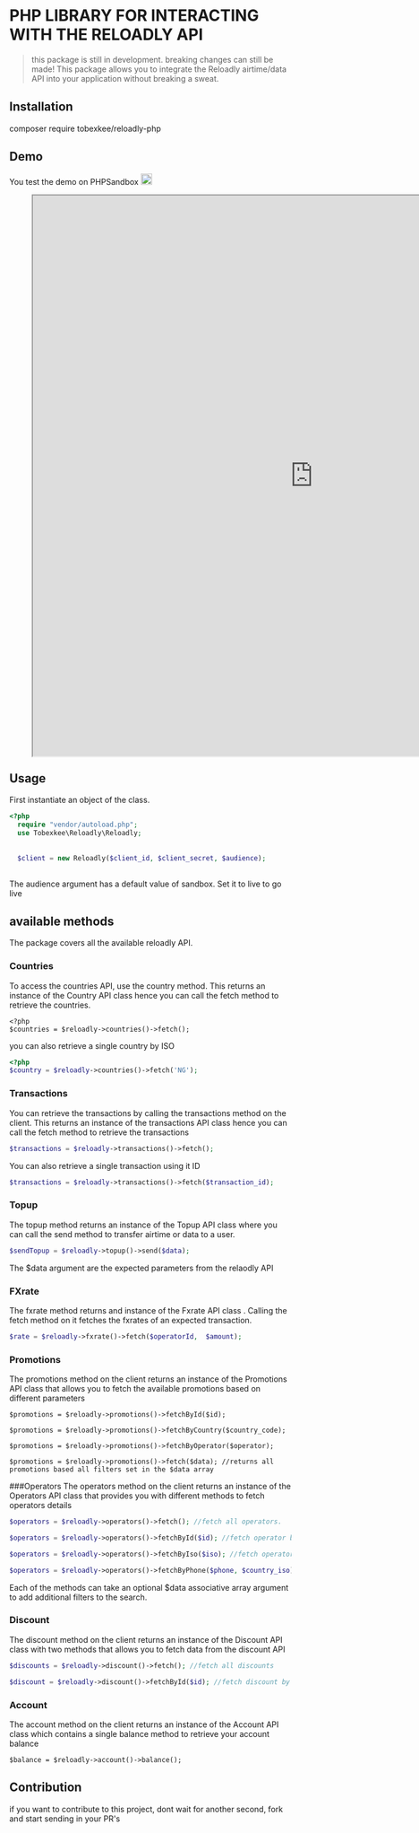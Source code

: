 # PHP LIBRARY FOR INTERACTING WITH THE RELOADLY API
> this package is still in development. breaking changes can still be made!
This package allows you to integrate the Reloadly airtime/data API into your application without breaking a sweat. 

## Installation
composer require tobexkee/reloadly-php

## Demo
You test the demo on PHPSandbox <a href="https://phpsandbox.io/n/96yon"><img src="https://phpsandbox.io/img/brand/badge.png" height="20" alt="PHPSandbox Notebook"></a>

<figure style="height: 1000px; width: 1000px"><iframe src="https://phpsandbox.io/e/x/96yon?&layout=EditorPreview&iframeId=1kun6jqji6&theme=dark&defaultPath=/&showExplorer=yes&openedFiles=/index.php" style="display: block" loading="lazy" allow="accelerometer; autoplay; encrypted-media; gyroscope; picture-in-picture" height="100%" width="100%"></iframe></figure>

## Usage
  First instantiate an object of the class.
```php
<?php
  require "vendor/autoload.php";
  use Tobexkee\Reloadly\Reloadly;
  
  
  $client = new Reloadly($client_id, $client_secret, $audience);
  
```
  The audience argument has a default value of sandbox. Set it to live to go live

## available methods
The package covers all the available reloadly API. 
### Countries
To access the countries API, use the country method. This returns an instance of the Country
API class hence you can call the fetch method to retrieve the countries.
```
<?php
$countries = $reloadly->countries()->fetch();
```
you can also retrieve a single country by ISO
```php
<?php
$country = $reloadly->countries()->fetch('NG');
```
  
### Transactions 
You can retrieve the transactions by calling the transactions method on the client.
This returns an instance of the transactions API class hence you can call the fetch method to retrieve the transactions
```php
$transactions = $reloadly->transactions()->fetch();
```
You can also retrieve a single transaction using it ID
```php
$transactions = $reloadly->transactions()->fetch($transaction_id);
```

### Topup
The topup method returns an instance of the Topup API class where you can call the send method 
to transfer airtime or data to a user. 
```php
$sendTopup = $reloadly->topup()->send($data);
```
The $data argument are the expected parameters from the relaodly API

### FXrate
The fxrate method returns and instance of the Fxrate API class . Calling the fetch method on it 
fetches the fxrates of an expected transaction. 
```php
$rate = $reloadly->fxrate()->fetch($operatorId,  $amount);
```

### Promotions
The promotions method on the client returns an instance of the Promotions API class that allows you to fetch the available
promotions based on different parameters
```
$promotions = $reloadly->promotions()->fetchById($id);

$promotions = $reloadly->promotions()->fetchByCountry($country_code);

$promotions = $reloadly->promotions()->fetchByOperator($operator);

$promotions = $reloadly->promotions()->fetch($data); //returns all promotions based all filters set in the $data array

```

###Operators 
The operators method on the client returns an instance of the Operators API class
that provides you with different methods to fetch operators details

```php
$operators = $reloadly->operators()->fetch(); //fetch all operators.

$operators = $reloadly->operators()->fetchById($id); //fetch operator by ID 

$operators = $reloadly->operators()->fetchByIso($iso); //fetch operator by ISO

$operators = $reloadly->operators()->fetchByPhone($phone, $country_iso); //fetch operator by phone number

```
Each of the methods can take an optional $data associative array argument to add additional filters to the search.

### Discount 
The discount method on the client returns an instance of the Discount API class with two methods that allows you to fetch data from the discount API

```php
$discounts = $reloadly->discount()->fetch(); //fetch all discounts

$discount = $reloadly->discount()->fetchById($id); //fetch discount by ID

```

### Account
The account method on the client returns an instance of the Account API class which contains  a single balance method to retrieve your account balance
```
$balance = $reloadly->account()->balance();
```


## Contribution
if you want to contribute to this project, dont wait for another second, fork and start sending in your PR's 
